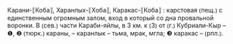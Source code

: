 ---
---

Карани-⟦Коба⟧, Харанлых-⟦Хоба⟧, Каракас-⟦Коба⟧
: карстовая ⦅пещ.⦆ с единственным огромным залом, вход в который со дна провальной воронки. В ⦅сев.⦆ части Караби-яйлы, в 3 км. к ⦅З⦆ от ⦅г.⦆ Кубриали-Кыр – ❶, ❷ ⦅тюрк.⦆ караны, – каранлык – тьма, мрак, мгла; ❸ каракас – ⦅рпл.⦆.
